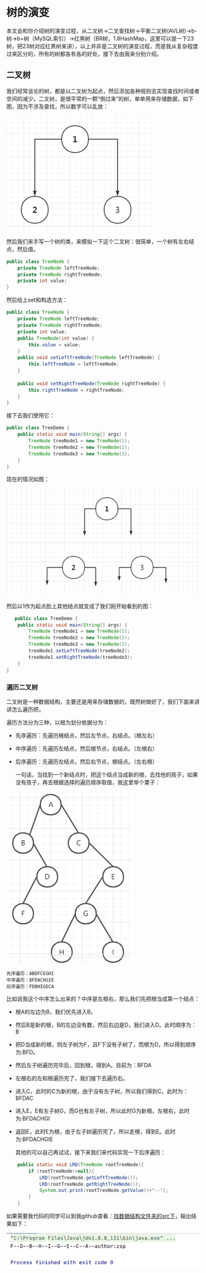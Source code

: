 # 树的演变

  本文会和你介绍树的演变过程，从二叉树->二叉查找树->平衡二叉树(AVL树)->b-树->b+树（MySQL索引）->红黑树（BR树，1.8HashMap，这里可以提一下23树，把23树对应红黑树来讲），以上并非是二叉树的演变过程，而是我从复杂程度过来区分的，所有的树都各有各的好处，接下去由我来分别介绍。



## 二叉树

​    我们经常谈论的树，都是以二叉树为起点，然后添加各种规则去实现查找时间或者空间的减少。二叉树，是很平常的一颗“倒过来”的树，单单用来存储数据，如下图，因为不涉及查找，所以数字可以乱放：

![image-20210702001459394](树的演变/image-20210702001459394.png)

  然后我们来手写一个树的类，来模拟一下这个二叉树：很简单，一个树有左右结点，然后值。

```java
public class TreeNode {
    private TreeNode leftTreeNode;
    private TreeNode rightTreeNode;
    private int value;
}

```

然后给上set和构造方法：

```java
public class TreeNode {
    private TreeNode leftTreeNode;
    private TreeNode rightTreeNode;
    private int value;
    public TreeNode(int value) {
        this.value = value;
    }
    public void setLeftTreeNode(TreeNode leftTreeNode) {
        this.leftTreeNode = leftTreeNode;
    }

    public void setRightTreeNode(TreeNode rightTreeNode) {
        this.rightTreeNode = rightTreeNode;
    }
}
```

接下去我们使用它：

```java
public class TreeDemo {
    public static void main(String[] args) {
        TreeNode treeNode1 = new TreeNode(1);
        TreeNode treeNode2 = new TreeNode(2);
        TreeNode treeNode3 = new TreeNode(3);
    }
}
```

  现在的情况如图：

![image-20210702003627430](树的演变/image-20210702003627430.png)

  然后以1作为起点脸上其他结点就变成了我们刚开始看到的图：

```java
   public class TreeDemo {
    public static void main(String[] args) {
        TreeNode treeNode1 = new TreeNode(1);
        TreeNode treeNode2 = new TreeNode(2);
        TreeNode treeNode3 = new TreeNode(3);
        treeNode1.setLeftTreeNode(treeNode2);
        treeNode1.setRightTreeNode(treeNode3);
    }
}
```

  ### 遍历二叉树

  二叉树是一种数据结构，主要还是用来存储数据的，既然树做好了，我们下面来讲讲怎么遍历把，

遍历方法分为三种，以根为划分依据分为：

* 先序遍历：先遍历根结点，然后左节点，右结点。（根左右）
* 中序遍历：先遍历左结点，然后根节点，右结点。（左根右）
* 后序遍历：先遍历左结点，然后右节点，根结点。（左右根）

  一句话，当找到一个新结点时，把这个结点当成新的根，去找他的孩子，如果没有孩子，再去根据选择的遍历顺序取值，我这里举个栗子：

![在这里插入图片描述](树的演变/20190503144011107.png)

```shell
先序遍历：ABDFCEGHI
中序遍历：BFDACHGIE
后序遍历：FDBHIGECA
```

  比如说我这个中序怎么出来的？中序是左根右，那么我们先把根当成第一个结点：

* 根A的左边为B，我们优先进入B。
* 然后B是新的根，B的左边没有数，然后右边是D，我们进入D。此时顺序为：B
* 把D当成新的根，则左子树为F，且F下没有子树了，而根为D，所以得到顺序为:BFD。
* 然后左子树遍历完毕后，回到根，得到A。目前为：BFDA
* 左根右的左和根遍历完了，我们接下去遍历右。
* 进入C，此时的C为新的根，由于没有左子树，所以我们得到C，此时为：BFDAC
* 进入E，E有左子树G，而G也有左子树，所以此时G为新根，左根右，此时为:BFDACHGI

* 返回E，此时E为根，由于左子树遍历完了，所以走根，得到E。此时为:BFDACHGIE

  其他的可以自己再试试，接下来我们来代码实现一下后序遍历：

```java
    public static void LRD(TreeNode rootTreeNode){
        if (rootTreeNode!=null){
            LRD(rootTreeNode.getLeftTreeNode());
            LRD(rootTreeNode.getRightTreeNode());
            System.out.print(rootTreeNode.getValue()+"--");
        }
    }
```

  如果需要我代码的同学可以到我github查看：[找数据结构文件夹的src下](https://github.com/270520006/java-advanced)，输出结果如下：

![image-20210702014845452](树的演变/image-20210702014845452.png)
